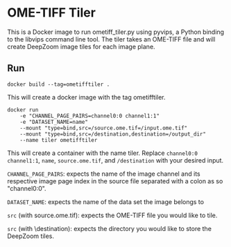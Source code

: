 # OME-TIFF Tiler

This is a Docker image to run ometiff_tiler.py using pyvips, a Python binding to the libvips command line tool. The tiler takes an OME-TIFF file and will create DeepZoom image tiles for each image plane.

## Run
```
docker build --tag=ometifftiler .
```
This will create a docker image with the tag ometifftiler.

```
docker run  
    -e "CHANNEL_PAGE_PAIRS=channel0:0 channel1:1"
    -e "DATASET_NAME=name"
    --mount "type=bind,src=/source.ome.tif=/input.ome.tif"
    --mount "type=bind,src=/destination,destination=/output_dir"
    --name tiler ometifftiler
```

This will create a container with the name tiler. Replace `channel0:0 channel1:1`, `name`, `source.ome.tif`, and `/destination` with your desired input.

`CHANNEL_PAGE_PAIRS`: expects the name of the image channel and its respective image page index in the source file separated with a colon as so "channel0:0".

`DATASET_NAME`: expects the name of the data set the image belongs to

`src` (with source.ome.tif): expects the OME-TIFF file you would like to tile.

`src` (with \destination): expects the directory you would like to store the DeepZoom tiles.
